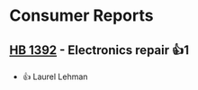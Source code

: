 # Consumer Reports

## [HB 1392](/bill/2023-24/hb/1392/) - Electronics repair 👍1  
* 👍 Laurel Lehman